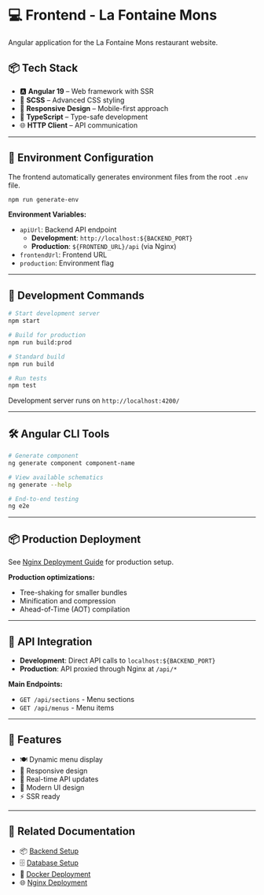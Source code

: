 # 💻 Frontend - La Fontaine Mons

Angular application for the La Fontaine Mons restaurant website.

## 📦 Tech Stack

- 🅰️ **Angular 19** – Web framework with SSR
- 🎨 **SCSS** – Advanced CSS styling
- 📱 **Responsive Design** – Mobile-first approach
- 🔧 **TypeScript** – Type-safe development
- 🌐 **HTTP Client** – API communication

---

## 🔧 Environment Configuration

The frontend automatically generates environment files from the root `.env` file.

```bash
npm run generate-env
```

**Environment Variables:**
- `apiUrl`: Backend API endpoint
  - **Development**: `http://localhost:${BACKEND_PORT}`
  - **Production**: `${FRONTEND_URL}/api` (via Nginx)
- `frontendUrl`: Frontend URL
- `production`: Environment flag

---

## 🚀 Development Commands

```bash
# Start development server
npm start

# Build for production
npm run build:prod

# Standard build
npm run build

# Run tests
npm test
```

Development server runs on `http://localhost:4200/`

---

## 🛠️ Angular CLI Tools

```bash
# Generate component
ng generate component component-name

# View available schematics
ng generate --help

# End-to-end testing
ng e2e
```

---

## 📦 Production Deployment

See [Nginx Deployment Guide](../NGINX.README.md) for production setup.

**Production optimizations:**
- Tree-shaking for smaller bundles
- Minification and compression
- Ahead-of-Time (AOT) compilation

---

## 🔗 API Integration

- **Development**: Direct API calls to `localhost:${BACKEND_PORT}`
- **Production**: API proxied through Nginx at `/api/*`

**Main Endpoints:**
- `GET /api/sections` - Menu sections
- `GET /api/menus` - Menu items

---

## 📱 Features

- 🍽️ Dynamic menu display
- 📱 Responsive design
- 🔄 Real-time API updates
- 🎨 Modern UI design
- ⚡ SSR ready

---

## 🔗 Related Documentation

- 📦 [Backend Setup](../backend/README.md)
- 🗄️ [Database Setup](../db/README.md)
- 🐳 [Docker Deployment](../DOCKER.README.md)
- 🌐 [Nginx Deployment](../NGINX.README.md)
